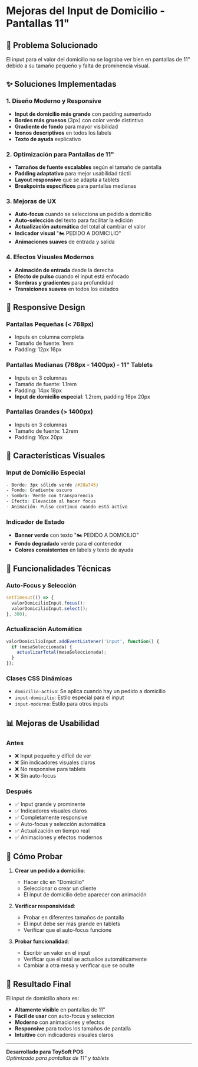 # Mejoras del Input de Domicilio - Pantallas 11"

## 🎯 Problema Solucionado

El input para el valor del domicilio no se lograba ver bien en pantallas de 11" debido a su tamaño pequeño y falta de prominencia visual.

## ✨ Soluciones Implementadas

### 1. **Diseño Moderno y Responsive**
- **Input de domicilio más grande** con padding aumentado
- **Bordes más gruesos** (3px) con color verde distintivo
- **Gradiente de fondo** para mayor visibilidad
- **Iconos descriptivos** en todos los labels
- **Texto de ayuda** explicativo

### 2. **Optimización para Pantallas de 11"**
- **Tamaños de fuente escalables** según el tamaño de pantalla
- **Padding adaptativo** para mejor usabilidad táctil
- **Layout responsive** que se adapta a tablets
- **Breakpoints específicos** para pantallas medianas

### 3. **Mejoras de UX**
- **Auto-focus** cuando se selecciona un pedido a domicilio
- **Auto-selección** del texto para facilitar la edición
- **Actualización automática** del total al cambiar el valor
- **Indicador visual** "🏍️ PEDIDO A DOMICILIO"
- **Animaciones suaves** de entrada y salida

### 4. **Efectos Visuales Modernos**
- **Animación de entrada** desde la derecha
- **Efecto de pulso** cuando el input está enfocado
- **Sombras y gradientes** para profundidad
- **Transiciones suaves** en todos los estados

## 📱 Responsive Design

### Pantallas Pequeñas (< 768px)
- Inputs en columna completa
- Tamaño de fuente: 1rem
- Padding: 12px 16px

### Pantallas Medianas (768px - 1400px) - **11" Tablets**
- Inputs en 3 columnas
- Tamaño de fuente: 1.1rem
- Padding: 14px 18px
- **Input de domicilio especial**: 1.2rem, padding 16px 20px

### Pantallas Grandes (> 1400px)
- Inputs en 3 columnas
- Tamaño de fuente: 1.2rem
- Padding: 16px 20px

## 🎨 Características Visuales

### Input de Domicilio Especial
```css
- Borde: 3px sólido verde (#28a745)
- Fondo: Gradiente oscuro
- Sombra: Verde con transparencia
- Efecto: Elevación al hacer focus
- Animación: Pulso continuo cuando está activo
```

### Indicador de Estado
- **Banner verde** con texto "🏍️ PEDIDO A DOMICILIO"
- **Fondo degradado** verde para el contenedor
- **Colores consistentes** en labels y texto de ayuda

## 🔧 Funcionalidades Técnicas

### Auto-Focus y Selección
```javascript
setTimeout(() => {
  valorDomicilioInput.focus();
  valorDomicilioInput.select();
}, 300);
```

### Actualización Automática
```javascript
valorDomicilioInput.addEventListener('input', function() {
  if (mesaSeleccionada) {
    actualizarTotal(mesaSeleccionada);
  }
});
```

### Clases CSS Dinámicas
- `domicilio-activo`: Se aplica cuando hay un pedido a domicilio
- `input-domicilio`: Estilo especial para el input
- `input-moderno`: Estilo para otros inputs

## 📊 Mejoras de Usabilidad

### Antes
- ❌ Input pequeño y difícil de ver
- ❌ Sin indicadores visuales claros
- ❌ No responsive para tablets
- ❌ Sin auto-focus

### Después
- ✅ Input grande y prominente
- ✅ Indicadores visuales claros
- ✅ Completamente responsive
- ✅ Auto-focus y selección automática
- ✅ Actualización en tiempo real
- ✅ Animaciones y efectos modernos

## 🧪 Cómo Probar

1. **Crear un pedido a domicilio**:
   - Hacer clic en "Domicilio"
   - Seleccionar o crear un cliente
   - El input de domicilio debe aparecer con animación

2. **Verificar responsividad**:
   - Probar en diferentes tamaños de pantalla
   - El input debe ser más grande en tablets
   - Verificar que el auto-focus funcione

3. **Probar funcionalidad**:
   - Escribir un valor en el input
   - Verificar que el total se actualice automáticamente
   - Cambiar a otra mesa y verificar que se oculte

## 🎯 Resultado Final

El input de domicilio ahora es:
- **Altamente visible** en pantallas de 11"
- **Fácil de usar** con auto-focus y selección
- **Moderno** con animaciones y efectos
- **Responsive** para todos los tamaños de pantalla
- **Intuitivo** con indicadores visuales claros

---

**Desarrollado para ToySoft POS**  
*Optimizado para pantallas de 11" y tablets*
